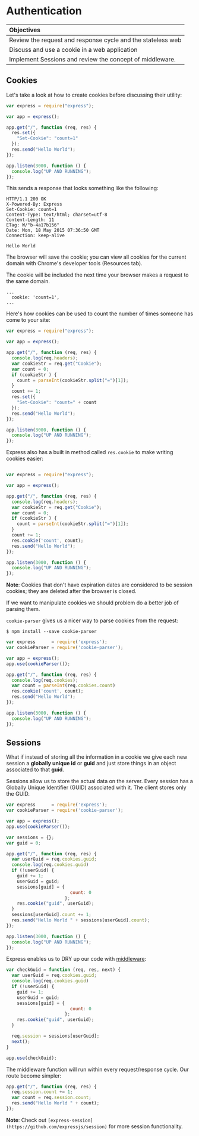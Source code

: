 # Authentication

| Objectives |
| :---- |
| Review the request and response cycle and the stateless web |
| Discuss and use a cookie in a web application |
| Implement Sessions and review the concept of middleware. |

## Cookies

Let's take a look at how to create cookies before discussing their utility:

```js
var express = require("express");

var app = express();

app.get("/", function (req, res) {
  res.set({
    "Set-Cookie": "count=1"
  });
  res.send("Hello World");
});

app.listen(3000, function () {
  console.log("UP AND RUNNING");
});
```

This sends a response that looks something like the following:

```
HTTP/1.1 200 OK
X-Powered-By: Express
Set-Cookie: count=1
Content-Type: text/html; charset=utf-8
Content-Length: 11
ETag: W/"b-4a17b156"
Date: Mon, 18 May 2015 07:36:50 GMT
Connection: keep-alive

Hello World
```

The browser will save the cookie; you can view all cookies for the current domain with Chrome's developer tools (Resources tab).

The cookie will be included the next time your browser makes a request to the same domain.

```
...
  cookie: 'count=1',
...
```

Here's how cookies can be used to count the number of times someone has come to your site:

```js
var express = require("express");

var app = express();

app.get("/", function (req, res) {
  console.log(req.headers);
  var cookieStr = req.get("Cookie");
  var count = 0;
  if (cookieStr ) {
    count = parseInt(cookieStr.split("=")[1]);
  }
  count += 1;
  res.set({
    "Set-Cookie": "count=" + count
  });
  res.send("Hello World");
});

app.listen(3000, function () {
  console.log("UP AND RUNNING");
});


```

Express also has a built in method called `res.cookie` to make writing cookies easier:

```js

var express = require("express");

var app = express();

app.get("/", function (req, res) {
  console.log(req.headers);
  var cookieStr = req.get("Cookie");
  var count = 0;
  if (cookieStr ) {
    count = parseInt(cookieStr.split("=")[1]);
  }
  count += 1;
  res.cookie('count', count);
  res.send("Hello World");
});

app.listen(3000, function () {
  console.log("UP AND RUNNING");
});
```

**Note**: Cookies that don't have expiration dates are considered to be session cookies; they are deleted after the browser is closed.

If we want to manipulate cookies we should problem do a better job of parsing them.

`cookie-parser` gives us a nicer way to parse cookies from the request:

```
$ npm install --save cookie-parser

```

```js
var express      = require('express');
var cookieParser = require('cookie-parser');

var app = express();
app.use(cookieParser());

app.get("/", function (req, res) {
  console.log(req.cookies);
  var count = parseInt(req.cookies.count)
  res.cookie('count', count);
  res.send("Hello World");
});

app.listen(3000, function () {
  console.log("UP AND RUNNING");
});
```

## Sessions

What if instead of storing all the information in a cookie we give each new session a **globally unique id** or **guid** and just store things in an object associated to that **guid**.

Sessions allow us to store the actual data on the server. Every session has a Globally Unique Identifier (GUID) associated with it. The client stores only the GUID.

```js
var express      = require('express');
var cookieParser = require('cookie-parser');

var app = express();
app.use(cookieParser());

var sessions = {};
var guid = 0;

app.get("/", function (req, res) {
  var userGuid = req.cookies.guid;
  console.log(req.cookies.guid)
  if (!userGuid) {
    guid += 1;
    userGuid = guid;
    sessions[guid] = {
                        count: 0
                      };
    res.cookie("guid", userGuid);
  }
  sessions[userGuid].count += 1;
  res.send("Hello World " + sessions[userGuid].count);
});

app.listen(3000, function () {
  console.log("UP AND RUNNING");
});
```

Express enables us to DRY up our code with [middleware](http://expressjs.com/guide/using-middleware.html):

```js
var checkGuid = function (req, res, next) {
  var userGuid = req.cookies.guid;
  console.log(req.cookies.guid)
  if (!userGuid) {
    guid += 1;
    userGuid = guid;
    sessions[guid] = {
                        count: 0
                      };
    res.cookie("guid", userGuid);
  }

  req.session = sessions[userGuid];
  next();
}

app.use(checkGuid);
```

The middleware function will run within every request/response cycle. Our route become simpler:

```js
app.get("/", function (req, res) {
  req.session.count += 1;
  var count = req.session.count;
  res.send("Hello World " + count);
});
```

**Note**: Check out `[express-session](https://github.com/expressjs/session)` for more session functionality.
